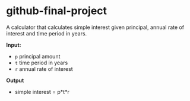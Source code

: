 # github-final-project

A calculator that calculates simple interest given principal, annual rate of interest and time period in years.

**Input:**
- `p` principal amount
- `t` time period in years
- `r` annual rate of interest
   
**Output**
- simple interest = p\*t\*r
